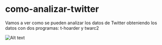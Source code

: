 # como-analizar-twitter
Vamos a ver como se pueden analizar los datos de Twitter obteniendo los datos con dos programas: t-hoarder y twarc2

![Alt text](/como-analizar-twitter/imagenes/prueba.png?raw=true "Prueba")
